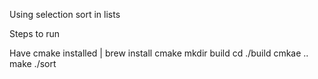 Using selection sort in lists

Steps to run 

Have cmake installed | brew install cmake
mkdir build
cd ./build
cmkae ..
make
./sort
